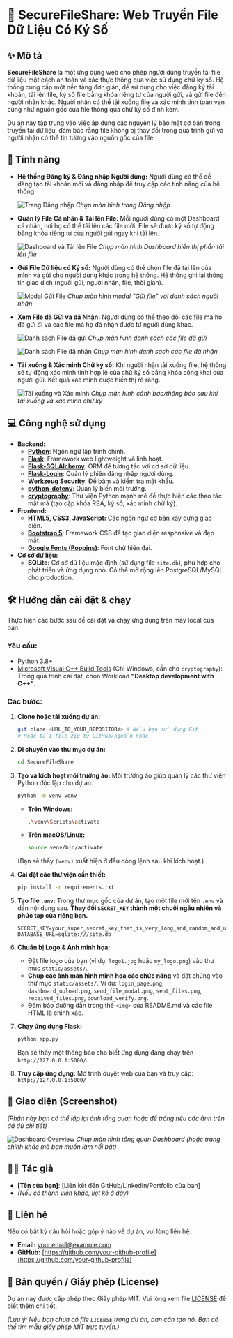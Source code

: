 # 📂 SecureFileShare: Web Truyền File Dữ Liệu Có Ký Số

## ✨ Mô tả

**SecureFileShare** là một ứng dụng web cho phép người dùng truyền tải file dữ liệu một cách an toàn và xác thực thông qua việc sử dụng chữ ký số. Hệ thống cung cấp một nền tảng đơn giản, dễ sử dụng cho việc đăng ký tài khoản, tải lên file, ký số file bằng khóa riêng tư của người gửi, và gửi file đến người nhận khác. Người nhận có thể tải xuống file và xác minh tính toàn vẹn cũng như nguồn gốc của file thông qua chữ ký số đính kèm.

Dự án này tập trung vào việc áp dụng các nguyên lý bảo mật cơ bản trong truyền tải dữ liệu, đảm bảo rằng file không bị thay đổi trong quá trình gửi và người nhận có thể tin tưởng vào nguồn gốc của file.

## 🚀 Tính năng

* **Hệ thống Đăng ký & Đăng nhập Người dùng:**
    Người dùng có thể dễ dàng tạo tài khoản mới và đăng nhập để truy cập các tính năng của hệ thống.
    
    ![Trang Đăng nhập](static/assets/login_page.png)
    *Chụp màn hình trang Đăng nhập*

* **Quản lý File Cá nhân & Tải lên File:**
    Mỗi người dùng có một Dashboard cá nhân, nơi họ có thể tải lên các file mới. File sẽ được ký số tự động bằng khóa riêng tư của người gửi ngay khi tải lên.
    
    ![Dashboard và Tải lên File](static/assets/dashboard_upload.png)
    *Chụp màn hình Dashboard hiển thị phần tải lên file*

* **Gửi File Dữ liệu có Ký số:**
    Người dùng có thể chọn file đã tải lên của mình và gửi cho người dùng khác trong hệ thống. Hệ thống ghi lại thông tin giao dịch (người gửi, người nhận, file, thời gian).
    
    ![Modal Gửi File](static/assets/send_file_modal.png)
    *Chụp màn hình modal "Gửi file" với danh sách người nhận*

* **Xem File đã Gửi và đã Nhận:**
    Người dùng có thể theo dõi các file mà họ đã gửi đi và các file mà họ đã nhận được từ người dùng khác.
    
    ![Danh sách File đã gửi](static/assets/sent_files.png)
    *Chụp màn hình danh sách các file đã gửi*

    ![Danh sách File đã nhận](static/assets/received_files.png)
    *Chụp màn hình danh sách các file đã nhận*

* **Tải xuống & Xác minh Chữ ký số:**
    Khi người nhận tải xuống file, hệ thống sẽ tự động xác minh tính hợp lệ của chữ ký số bằng khóa công khai của người gửi. Kết quả xác minh được hiển thị rõ ràng.
    
    ![Tải xuống và Xác minh](static/assets/download_verify.png)
    *Chụp màn hình cảnh báo/thông báo sau khi tải xuống và xác minh chữ ký*

## 💻 Công nghệ sử dụng

* **Backend:**
    * [**Python**](https://www.python.org/): Ngôn ngữ lập trình chính.
    * [**Flask**](https://flask.palletsprojects.com/): Framework web lightweight và linh hoạt.
    * [**Flask-SQLAlchemy**](https://flask-sqlalchemy.palletsprojects.com/): ORM để tương tác với cơ sở dữ liệu.
    * [**Flask-Login**](https://flask-login.readthedocs.io/): Quản lý phiên đăng nhập người dùng.
    * [**Werkzeug Security**](https://werkzeug.palletsprojects.com/): Để băm và kiểm tra mật khẩu.
    * [**python-dotenv**](https://pypi.org/project/python-dotenv/): Quản lý biến môi trường.
    * [**cryptography**](https://cryptography.io/en/latest/): Thư viện Python mạnh mẽ để thực hiện các thao tác mật mã (tạo cặp khóa RSA, ký số, xác minh chữ ký).
* **Frontend:**
    * **HTML5, CSS3, JavaScript:** Các ngôn ngữ cơ bản xây dựng giao diện.
    * [**Bootstrap 5**](https://getbootstrap.com/): Framework CSS để tạo giao diện responsive và đẹp mắt.
    * [**Google Fonts (Poppins)**](https://fonts.google.com/specimen/Poppins): Font chữ hiện đại.
* **Cơ sở dữ liệu:**
    * **SQLite:** Cơ sở dữ liệu mặc định (sử dụng file `site.db`), phù hợp cho phát triển và ứng dụng nhỏ. Có thể mở rộng lên PostgreSQL/MySQL cho production.

## 🛠️ Hướng dẫn cài đặt & chạy

Thực hiện các bước sau để cài đặt và chạy ứng dụng trên máy local của bạn.

### **Yêu cầu:**

* [Python 3.8+](https://www.python.org/downloads/)
* [Microsoft Visual C++ Build Tools](https://visualstudio.microsoft.com/downloads/#build-tools-for-visual-studio) (Chỉ Windows, cần cho `cryptography`): Trong quá trình cài đặt, chọn Workload **"Desktop development with C++"**.

### **Các bước:**

1.  **Clone hoặc tải xuống dự án:**
    ```bash
    git clone <URL_TO_YOUR_REPOSITORY> # Nếu bạn sử dụng Git
    # Hoặc tải file zip từ GitHub/nguồn khác
    ```

2.  **Di chuyển vào thư mục dự án:**
    ```bash
    cd SecureFileShare
    ```

3.  **Tạo và kích hoạt môi trường ảo:**
    Môi trường ảo giúp quản lý các thư viện Python độc lập cho dự án.
    ```bash
    python -m venv venv
    ```
    * **Trên Windows:**
        ```bash
        .\venv\Scripts\activate
        ```
    * **Trên macOS/Linux:**
        ```bash
        source venv/bin/activate
        ```
    (Bạn sẽ thấy `(venv)` xuất hiện ở đầu dòng lệnh sau khi kích hoạt.)

4.  **Cài đặt các thư viện cần thiết:**
    ```bash
    pip install -r requirements.txt
    ```

5.  **Tạo file `.env`:**
    Trong thư mục gốc của dự án, tạo một file mới tên `.env` và dán nội dung sau. **Thay đổi `SECRET_KEY` thành một chuỗi ngẫu nhiên và phức tạp của riêng bạn.**
    ```
    SECRET_KEY=your_super_secret_key_that_is_very_long_and_random_and_unique_for_production
    DATABASE_URL=sqlite:///site.db
    ```

6.  **Chuẩn bị Logo & Ảnh minh họa:**
    * Đặt file logo của bạn (ví dụ: `logo1.jpg` hoặc `my_logo.png`) vào thư mục `static/assets/`.
    * **Chụp các ảnh màn hình minh họa các chức năng** và đặt chúng vào thư mục `static/assets/`. Ví dụ: `login_page.png`, `dashboard_upload.png`, `send_file_modal.png`, `sent_files.png`, `received_files.png`, `download_verify.png`.
    * Đảm bảo đường dẫn trong thẻ `<img>` của README.md và các file HTML là chính xác.

7.  **Chạy ứng dụng Flask:**
    ```bash
    python app.py
    ```
    Bạn sẽ thấy một thông báo cho biết ứng dụng đang chạy trên `http://127.0.0.1:5000/`.

8.  **Truy cập ứng dụng:**
    Mở trình duyệt web của bạn và truy cập: `http://127.0.0.1:5000/`

## 📸 Giao diện (Screenshot)

*(Phần này bạn có thể lặp lại ảnh tổng quan hoặc để trống nếu các ảnh trên đã đủ chi tiết)*

![Dashboard Overview](static/assets/dashboard_overview.png)
*Chụp màn hình tổng quan Dashboard (hoặc trang chính khác mà bạn muốn làm nổi bật)*

## 🧑‍💻 Tác giả

* **[Tên của bạn]**: [Liên kết đến GitHub/LinkedIn/Portfolio của bạn]
* *(Nếu có thành viên khác, liệt kê ở đây)*

## 📧 Liên hệ

Nếu có bất kỳ câu hỏi hoặc góp ý nào về dự án, vui lòng liên hệ:

* **Email:** your.email@example.com
* **GitHub:** [https://github.com/your-github-profile](https://github.com/your-github-profile)

## 📄 Bản quyền / Giấy phép (License)

Dự án này được cấp phép theo Giấy phép MIT. Vui lòng xem file [LICENSE](LICENSE) để biết thêm chi tiết.

*(Lưu ý: Nếu bạn chưa có file `LICENSE` trong dự án, bạn cần tạo nó. Bạn có thể tìm mẫu giấy phép MIT trực tuyến.)*
